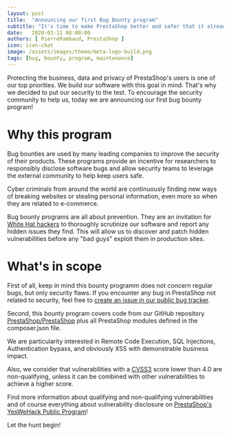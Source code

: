 ```yaml
---
layout: post
title:  "Announcing our first Bug Bounty program"
subtitle: "It's time to make PrestaShop better and safer that it already is!"
date:   2020-03-11 08:00:00
authors: [ PierreRambaud, PrestaShop ]
icon: icon-chat
image: /assets/images/theme/meta-logo-build.png
tags: [bug, bounty, program, maintenance]
---
```


Protecting the business, data and privacy of PrestaShop's users is one of our top priorities. We build our software with this goal in mind.
That's why we decided to put our security to the test. To encourage the security community to help us, today we are announcing our first bug bounty program!

# Why this program

Bug bounties are used by many leading companies to improve the security of their products.
These programs provide an incentive for researchers to responsibly disclose software bugs and allow security teams to
leverage the external community to help keep users safe.

Cyber criminals from around the world are continuously finding new ways of breaking websites or stealing
personal information, even more so when they are related to e-commerce.

Bug bounty programs are all about prevention. They are an invitation for [White Hat hackers](https://en.wikipedia.org/wiki/White_hat_(computer_security)) to thoroughly scrutinize our software and report any hidden issues they find. This will allow us to discover and patch hidden vulnerabilities before any "bad guys" exploit them in production sites.

# What's in scope

First of all, keep in mind this bounty programm does not concern regular bugs, but only security flaws.
If you encounter any bug in PrestaShop not related to security, feel free to [create an issue in our public bug tracker](https://github.com/PrestaShop/PrestaShop/issues/new/choose).

Second, this bounty program covers code from our GitHub repository [PrestaShop/PrestaShop](https://github.com/PrestaShop/PrestaShop) plus all PrestaShop modules defined in the composer.json file.

We are particularity interested in Remote Code Execution, SQL Injections, Authentication bypass, and obviously XSS with demonstrable business impact.

Also, we consider that vulnerabilities with a [CVSS3](https://www.first.org/cvss/calculator/3.0) score lower than 4.0 are non-qualifying, unless it can be combined with other vulnerabilities to achieve a higher score.

Find more information about qualifying and non-qualifying vulnerabilities and of course everything about vulnerability disclosure on [PrestaShop's YesWeHack Public Program](https://yeswehack.com/programs/prestashop)!

Let the hunt begin!
